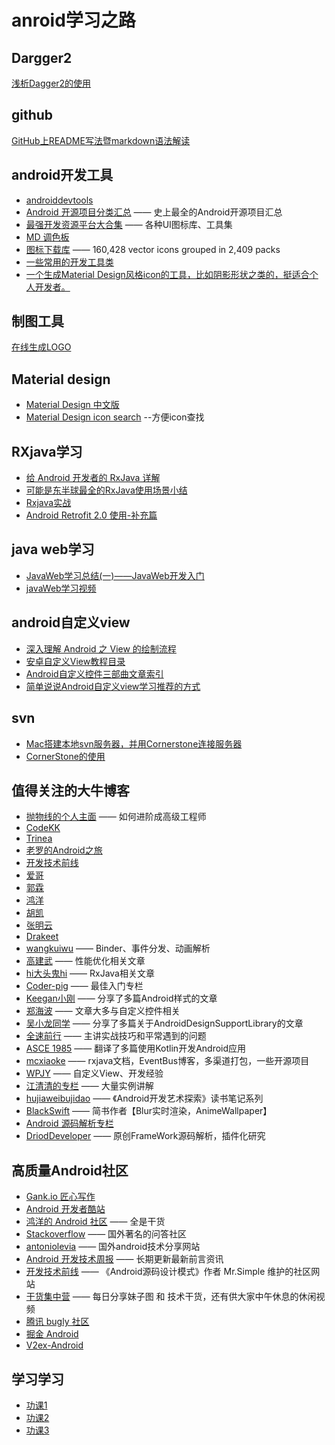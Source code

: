 # anroid学习之路
## Dargger2
[浅析Dagger2的使用](http://www.cnblogs.com/all88/p/5788556.html)

## github
[GitHub上README写法暨markdown语法解读](http://www.tuicool.com/articles/zIJrEjn)

## android开发工具
* [androiddevtools](http://www.androiddevtools.cn/)
* [Android 开源项目分类汇总](https://github.com/Trinea/android-open-project) —— 史上最全的Android开源项目汇总
* [最强开发资源平台大合集](http://www.oschina.net/question/2285044_219206?fromerr=gEGePPMG) —— 各种UI图标库、工具集
* [MD 调色板](http://www.materialpalette.com)
* [图标下载库](http://www.flaticon.com) —— 160,428 vector icons grouped in 2,409 packs
* [一些常用的开发工具类](https://github.com/l123456789jy/Lazy)
* [一个生成Material Design风格icon的工具，比如阴影形状之类的，挺适合个人开发者。](https://github.com/Maddoc42/Android-Material-Icon-Generator)

## 制图工具
[在线生成LOGO](http://www.logoko.com.cn/)

## Material design
* [Material Design 中文版](http://www.apkbus.com/design/lists.html)
* [Material Design icon search](https://material.io/icons/) --方便icon查找

## RXjava学习
* [给 Android 开发者的 RxJava 详解](http://gank.io/post/560e15be2dca930e00da1083)
* [可能是东半球最全的RxJava使用场景小结](http://blog.csdn.net/theone10211024/article/details/50435325)
* [Rxjava实战](http://www.jianshu.com/p/64aa976a46be)
* [Android Retrofit 2.0 使用-补充篇](http://wuxiaolong.me/2016/06/18/retrofits/)

## java web学习
* [JavaWeb学习总结(一)——JavaWeb开发入门](http://www.cnblogs.com/xdp-gacl/p/3729033.html)
* [javaWeb学习视频](http://www.maiziedu.com/course/java/)

## android自定义view
* [深入理解 Android 之 View 的绘制流程](http://www.cnblogs.com/jycboy/p/6219915.html)
* [安卓自定义View教程目录](http://www.gcssloop.com/customview/CustomViewIndex)
* [Android自定义控件三部曲文章索引](http://blog.csdn.net/harvic880925/article/details/50995268)
* [简单说说Android自定义view学习推荐的方式](http://blog.csdn.net/wingichoy/article/details/50483101)

## svn
* [Mac搭建本地svn服务器，并用Cornerstone连接服务器](http://www.cnblogs.com/czq1989/p/4913692.html)
* [CornerStone的使用](http://www.jianshu.com/p/7f5c019c528b)

## 值得关注的大牛博客
* [抛物线的个人主面](http://hencoder.com/) —— 如何进阶成高级工程师
* [CodeKK](http://a.codekk.com/) 
* [Trinea](http://www.trinea.cn/) 
* [老罗的Android之旅](http://blog.csdn.net/Luoshengyang) 
* [开发技术前线](http://www.devtf.cn/) 
* [爱哥](http://blog.csdn.net/aigestudio)  
* [郭霖](http://blog.csdn.net/guolin_blog) 
* [鸿洋](http://blog.csdn.net/lmj623565791) 
* [胡凯](http://hukai.me) 
* [张明云](http://www.jianshu.com/users/e6885381f7d4/latest_articles)
* [Drakeet](http://drakeet.me) 
* [wangkuiwu](http://wangkuiwu.github.io) —— Binder、事件分发、动画解析
* [高建武](http://www.jianshu.com/users/FK4sc4/latest_articles) —— 性能优化相关文章
* [hi大头鬼hi](http://blog.csdn.net/lzyzsd) —— RxJava相关文章
* [Coder-pig](http://blog.csdn.net/coder_pig) —— 最佳入门专栏
* [Keegan小刚](http://keeganlee.me/) —— 分享了多篇Android样式的文章
* [郑海波](http://blog.csdn.net/NUPTboyZHB/) —— 文章大多与自定义控件相关
* [吴小龙同学](http://wuxiaolong.me/) —— 分享了多篇关于AndroidDesignSupportLibrary的文章
* [全速前行](http://blog.csdn.net/lincyang) —— 主讲实战技巧和平常遇到的问题
* [ASCE 1985](http://blog.csdn.net/asce1885) —— 翻译了多篇使用Kotlin开发Android应用
* [mcxiaoke](http://blog.mcxiaoke.com) —— rxjava文档，EventBus博客，多渠道打包，一些开源项目
* [WPJY](http://blog.csdn.net/wangjinyu501?viewmode=contents) —— 自定义View、开发经验
* [江清清的专栏](http://blog.csdn.net/developer_jiangqq) —— 大量实例讲解
* [hujiaweibujidao](http://hujiaweibujidao.github.io) —— 《Android开发艺术探索》读书笔记系列
* [BlackSwift](http://www.jianshu.com/users/b99b0edd4e77/latest_articles) —— 简书作者【Blur实时渲染，AnimeWallpaper】
* [Android 源码解析专栏](http://blog.csdn.net/qq_23547831?viewmode=contents)
* [DriodDeveloper](http://blog.csdn.net/hejjunlin) —— 原创FrameWork源码解析，插件化研究

## 高质量Android社区
* [Gank.io 匠心写作](http://gank.io/post/published)
* [Android 开发者酷站](https://www.diycode.cc/sites)
* [鸿洋的 Android 社区](http://xueandroid.com/index) —— 全是干货
* [Stackoverflow](http://stackoverflow.com/questions/tagged/android) —— 国外著名的问答社区
* [antoniolevia](http://antonioleiva.com) —— 国外android技术分享网站
* [Android 开发技术周报](http://www.androidweekly.cn) —— 长期更新最新前言资讯
* [开发技术前线](http://www.devtf.cn/) —— 《Android源码设计模式》作者 Mr.Simple 维护的社区网站
* [干货集中营](http://gank.io) —— 每日分享妹子图 和 技术干货，还有供大家中午休息的休闲视频
* [腾讯 bugly 社区](http://bugly.qq.com/bbs/forum.php?mod=forumdisplay&fid=39) 
* [掘金 Android](http://gold.xitu.io/explore/android)
* [V2ex-Android](https://www.v2ex.com/go/android)

## 学习学习
* [功课1](http://www.avku9.com/)
* [功课2](http://gg278.cc/forum.php)
* [功课3](http://javdiscovery.com/)


